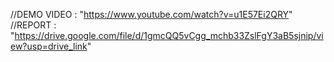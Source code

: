 //DEMO VIDEO : "https://www.youtube.com/watch?v=u1E57Ei2QRY"
//REPORT : "https://drive.google.com/file/d/1gmcQQ5vCgg_mchb33ZslFgY3aB5sjnip/view?usp=drive_link"
